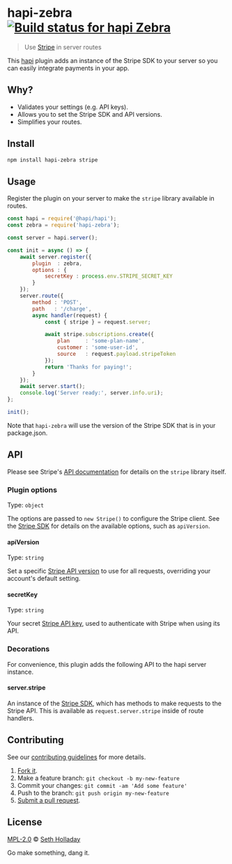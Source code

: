 # hapi-zebra [![Build status for hapi Zebra](https://travis-ci.com/sholladay/hapi-zebra.svg?branch=master "Build Status")](https://travis-ci.com/sholladay/hapi-zebra "Builds")

> Use [Stripe](https://stripe.com) in server routes

This [hapi](https://hapijs.com) plugin adds an instance of the Stripe SDK to your server so you can easily integrate payments in your app.

## Why?

 - Validates your settings (e.g. API keys).
 - Allows you to set the Stripe SDK and API versions.
 - Simplifies your routes.

## Install

```sh
npm install hapi-zebra stripe
```

## Usage

Register the plugin on your server to make the `stripe` library available in routes.

```js
const hapi = require('@hapi/hapi');
const zebra = require('hapi-zebra');

const server = hapi.server();

const init = async () => {
    await server.register({
        plugin  : zebra,
        options : {
            secretKey : process.env.STRIPE_SECRET_KEY
        }
    });
    server.route({
        method : 'POST',
        path   : '/charge',
        async handler(request) {
            const { stripe } = request.server;

            await stripe.subscriptions.create({
                plan     : 'some-plan-name',
                customer : 'some-user-id',
                source   : request.payload.stripeToken
            });
            return 'Thanks for paying!';
        }
    });
    await server.start();
    console.log('Server ready:', server.info.uri);
};

init();
```

Note that `hapi-zebra` will use the version of the Stripe SDK that is in your package.json.

## API

Please see Stripe's [API documentation](https://stripe.com/docs/api/node) for details on the `stripe` library itself.

### Plugin options

Type: `object`

The options are passed to `new Stripe()` to configure the Stripe client. See the [Stripe SDK](https://github.com/stripe/stripe-node) for details on the available options, such as `apiVersion`.

#### apiVersion

Type: `string`

Set a specific [Stripe API version](https://stripe.com/docs/upgrades) to use for all requests, overriding your account's default setting.

#### secretKey

Type: `string`

Your secret [Stripe API key](https://stripe.com/docs/dashboard#api-keys), used to authenticate with Stripe when using its API.

### Decorations

For convenience, this plugin adds the following API to the hapi server instance.

#### server.stripe

An instance of the [Stripe SDK](https://github.com/stripe/stripe-node), which has methods to make requests to the Stripe API. This is available as `request.server.stripe` inside of route handlers.

## Contributing

See our [contributing guidelines](https://github.com/sholladay/hapi-zebra/blob/master/CONTRIBUTING.md "Guidelines for participating in this project") for more details.

1. [Fork it](https://github.com/sholladay/hapi-zebra/fork).
2. Make a feature branch: `git checkout -b my-new-feature`
3. Commit your changes: `git commit -am 'Add some feature'`
4. Push to the branch: `git push origin my-new-feature`
5. [Submit a pull request](https://github.com/sholladay/hapi-zebra/compare "Submit code to this project for review").

## License

[MPL-2.0](https://github.com/sholladay/hapi-zebra/blob/master/LICENSE "License for hapi-zebra") © [Seth Holladay](https://seth-holladay.com "Author of hapi-zebra")

Go make something, dang it.
